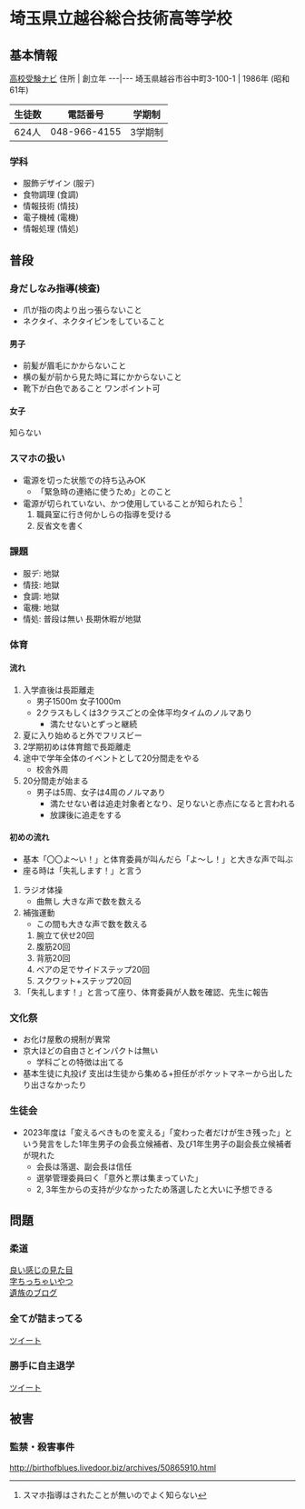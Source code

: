 # 埼玉県立越谷総合技術高等学校
## 基本情報
[高校受験ナビ](https://saitama-np-jukennavi.com/school/%e7%9c%8c%e7%ab%8b%e8%b6%8a%e8%b0%b7%e7%b7%8f%e5%90%88%e6%8a%80%e8%a1%93%e9%ab%98%e6%a0%a1/)
住所 | 創立年
---|---
埼玉県越谷市谷中町3-100-1 | 1986年 (昭和61年)

生徒数 | 電話番号 | 学期制
---|---|---
624人 | 048-966-4155 | 3学期制

### 学科
- 服飾デザイン (服デ)
- 食物調理 (食調)
- 情報技術 (情技)
- 電子機械 (電機)
- 情報処理 (情処)

## 普段
### 身だしなみ指導(検査)
- 爪が指の肉より出っ張らないこと
- ネクタイ、ネクタイピンをしていること
#### 男子
- 前髪が眉毛にかからないこと
- 横の髪が前から見た時に耳にかからないこと
- 靴下が白色であること ワンポイント可
#### 女子
知らない
### スマホの扱い
- 電源を切った状態での持ち込みOK
  - 「緊急時の連絡に使うため」とのこと
- 電源が切られていない、かつ使用していることが知られたら [^1]
  1. 職員室に行き何かしらの指導を受ける
  2. 反省文を書く
### 課題
- 服デ: 地獄
- 情技: 地獄
- 食調: 地獄
- 電機: 地獄
- 情処: 普段は無い 長期休暇が地獄
### 体育
#### 流れ
1. 入学直後は長距離走
   - 男子1500m 女子1000m
   - 2クラスもしくは3クラスごとの全体平均タイムのノルマあり
     - 満たせないとずっと継続
2. 夏に入り始めると外でフリスビー
3. 2学期初めは体育館で長距離走
4. 途中で学年全体のイベントとして20分間走をやる
   - 校舎外周
5. 20分間走が始まる
   - 男子は5周、女子は4周のノルマあり
     - 満たせない者は追走対象者となり、足りないと赤点になると言われる
     - 放課後に追走をする
#### 初めの流れ
- 基本「〇〇よ〜い！」と体育委員が叫んだら「よ〜し！」と大きな声で叫ぶ
- 座る時は「失礼します！」と言う
1. ラジオ体操
   - 曲無し 大きな声で数を数える
2. 補強運動
   - この間も大きな声で数を数える
   1. 腕立て伏せ20回
   2. 腹筋20回
   3. 背筋20回
   4. ペアの足でサイドステップ20回
   5. スクワット+ステップ20回
3. 「失礼します！」と言って座り、体育委員が人数を確認、先生に報告
### 文化祭
- お化け屋敷の規制が異常
- 京大ほどの自由さとインパクトは無い
  - 学科ごとの特徴は出てる
- 基本生徒に丸投げ 支出は生徒から集める+担任がポケットマネーから出したり出さなかったり
### 生徒会
- 2023年度は「変えるべきものを変える」「変わった者だけが生き残った」という発言をした1年生男子の会長立候補者、及び1年生男子の副会長立候補者が現れた
  - 会長は落選、副会長は信任
  - 選挙管理委員曰く「意外と票は集まっていた」
  - 2, 3年生からの支持が少なかったため落選したと大いに予想できる

## 問題
### 柔道
[良い感じの見た目](https://kumaben.com/judo13)  
[字ちっちゃいやつ](https://www.jca.apc.org/praca/takeda/number4S/S020731.html)  
[遺族のブログ](http://blog.livedoor.jp/sai0918/archives/51338576.html)

### 全てが詰まってる
[ツイート](https://x.com/gururidisney/status/639802008661196800)

### 勝手に自主退学
[ツイート](https://x.com/2ZGRG/status/1221399758176051200)

## 被害
### 監禁・殺害事件
http://birthofblues.livedoor.biz/archives/50865910.html

[^1]: スマホ指導はされたことが無いのでよく知らない
